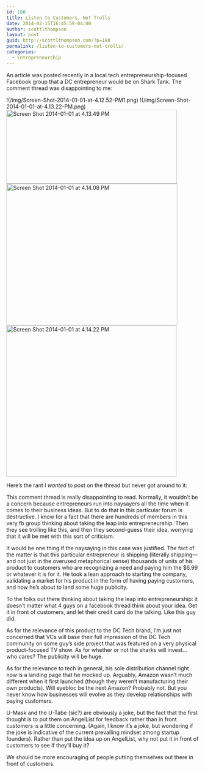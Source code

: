 ```yaml
---
id: 180
title: Listen to Customers, Not Trolls
date: 2014-02-15T16:45:59-04:00
author: scottlthompson
layout: post
guid: http://scottlthompson.com/?p=180
permalink: /listen-to-customers-not-trolls/
categories:
  - Entrepreneurship
---
```

An article was posted recently in a local tech entrepreneurship-focused Facebook group that a DC entrepreneur would be on Shark Tank. The comment thread was disappointing to me:

<div>
</div>

<div>
  !(/img/Screen-Shot-2014-01-01-at-4.12.52-PM1.png) !(/img/Screen-Shot-2014-01-01-at-4.13.22-PM.png) <img class="alignnone size-full wp-image-183" alt="Screen Shot 2014-01-01 at 4.13.49 PM" src="http://scottlthompson.com/wp-content/uploads/2014/02/Screen-Shot-2014-01-01-at-4.13.49-PM.png" width="447" height="193" srcset="http://scottlthompson.com/wp-content/uploads/2014/02/Screen-Shot-2014-01-01-at-4.13.49-PM.png 447w, http://scottlthompson.com/wp-content/uploads/2014/02/Screen-Shot-2014-01-01-at-4.13.49-PM-300x129.png 300w" sizes="(max-width: 447px) 100vw, 447px" /> <img class="alignnone size-full wp-image-184" alt="Screen Shot 2014-01-01 at 4.14.08 PM" src="http://scottlthompson.com/wp-content/uploads/2014/02/Screen-Shot-2014-01-01-at-4.14.08-PM.png" width="448" height="370" srcset="http://scottlthompson.com/wp-content/uploads/2014/02/Screen-Shot-2014-01-01-at-4.14.08-PM.png 448w, http://scottlthompson.com/wp-content/uploads/2014/02/Screen-Shot-2014-01-01-at-4.14.08-PM-300x247.png 300w" sizes="(max-width: 448px) 100vw, 448px" /> <img class="alignnone size-full wp-image-185" alt="Screen Shot 2014-01-01 at 4.14.22 PM" src="http://scottlthompson.com/wp-content/uploads/2014/02/Screen-Shot-2014-01-01-at-4.14.22-PM.png" width="446" height="395" srcset="http://scottlthompson.com/wp-content/uploads/2014/02/Screen-Shot-2014-01-01-at-4.14.22-PM.png 446w, http://scottlthompson.com/wp-content/uploads/2014/02/Screen-Shot-2014-01-01-at-4.14.22-PM-300x265.png 300w" sizes="(max-width: 446px) 100vw, 446px" />
</div>

<div>
</div>

Here&#8217;s the rant I _wanted_ to post on the thread but never got around to it:

This comment thread is really disappointing to read. Normally, it wouldn&#8217;t be a concern because entrepreneurs run into naysayers all the time when it comes to their business ideas. But to do that in this particular forum is destructive. I know for a fact that there are hundreds of members in this very fb group thinking about taking the leap into entrepreneurship. Then they see trolling like this, and then they second-guess their idea, worrying that it will be met with this sort of criticism.

It would be one thing if the naysaying in this case was justified. The fact of the matter is that this particular entrepreneur is shipping (literally shipping—and not just in the overused metaphorical sense) thousands of units of his product to customers who are recognizing a need and paying him the $6.99 or whatever it is for it. He took a lean approach to starting the company, validating a market for his product in the form of having paying customers, and now he&#8217;s about to land some huge publicity.

To the folks out there thinking about taking the leap into entrepreneurship: it doesn&#8217;t matter what 4 guys on a facebook thread think about your idea. Get it in front of customers, and let their credit card do the talking. Like this guy did.

As for the relevance of this product to the DC Tech brand, I&#8217;m just not concerned that VCs will base their full impression of the DC Tech community on some guy&#8217;s side project that was featured on a very physical product-focused TV show. As for whether or not the sharks will invest&#8230; who cares? The publicity will be huge.

As for the relevance to tech in general, his sole distribution channel right now is a landing page that he mocked up. Arguably, Amazon wasn&#8217;t much different when it first launched (though they weren&#8217;t manufacturing their own products). Will eyebloc be the next Amazon? Probably not. But you never know how businesses will evolve as they develop relationships with paying customers.

U-Mask and the U-Tabe (sic?) are obviously a joke, but the fact that the first thought is to put them on AngelList for feedback rather than in front customers is a little concerning. (Again, I know it&#8217;s a joke, but wondering if the joke is indicative of the current prevailing mindset among startup founders). Rather than put the idea up on AngelList, why not put it in front of customers to see if they&#8217;ll buy it?

We should be more encouraging of people putting themselves out there in front of customers.
